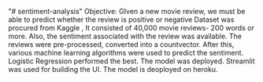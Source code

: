 "# sentiment-analysis" 
Objective: GIven a new movie review, we must be able to predict whether the review is positive or negative 
Dataset was procured from Kaggle , It consisted of 40,000 movie reviews- 200 words or more. Also, the sentiment associated with the review was available. The reviews were pre-processed, converted into a countvector. After this, various machine learning algorithms were used to predict the sentiment. Logistic Regression performed the best. The model was deployed. Streamlit was used for building the UI. The model is deoployed on heroku. 
